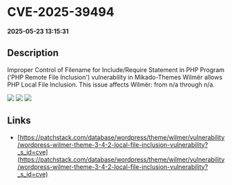 # CVE-2025-39494

**2025-05-23 13:15:31**

## Description
Improper Control of Filename for Include/Require Statement in PHP Program ('PHP Remote File Inclusion') vulnerability in Mikado-Themes Wilmër allows PHP Local File Inclusion. This issue affects Wilmër: from n/a through n/a.

![](https://img.shields.io/static/v1?label=Score&message=8.1&color=red)
![](https://img.shields.io/static/v1?label=Severity&message=HIGH&color=red)
![](https://img.shields.io/static/v1?label=CWE&message=RFI&color=green)

## Links
- [https://patchstack.com/database/wordpress/theme/wilmer/vulnerability/wordpress-wilmer-theme-3-4-2-local-file-inclusion-vulnerability?_s_id=cve](https://patchstack.com/database/wordpress/theme/wilmer/vulnerability/wordpress-wilmer-theme-3-4-2-local-file-inclusion-vulnerability?_s_id=cve)
